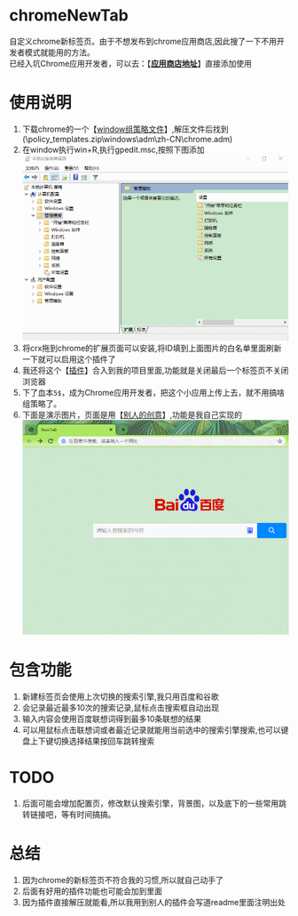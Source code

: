# chromeNewTab
自定义chrome新标签页。由于不想发布到chrome应用商店,因此搜了一下不用开发者模式就能用的方法。  
已经入坑Chrome应用开发者，可以去：【**[应用商店地址](https://chrome.google.com/webstore/detail/newtab/aladgknodjokefbihpdmkfbgbkkajjhg)**】直接添加使用  

# 使用说明
1. 下载chrome的一个【[window组策略文件](https://dl.google.com/dl/edgedl/chrome/policy/policy_templates.zip)】,解压文件后找到(\policy_templates.zip\windows\adm\zh-CN\chrome.adm)
2. 在window执行win+R,执行gpedit.msc,按照下图添加  
![chromeNewTab.gif](chromeNewTab.gif)
3. 将crx拖到chrome的扩展页面可以安装,将ID填到上面图片的白名单里面刷新一下就可以启用这个插件了
4. 我还将这个【[插件](https://chrome.google.com/webstore/detail/oficfgdfeoknbjfhommlpiekdapmnebh)】合入到我的项目里面,功能就是关闭最后一个标签页不关闭浏览器
5. 下了血本`5$`，成为Chrome应用开发者，把这个小应用上传上去，就不用搞啥组策略了。
6. 下面是演示图片，页面是用【[别人的创意](http://www.jq22.com/jquery-info21547)】,功能是我自己实现的  
![NewTab.gif](NewTab.gif)

# 包含功能
1. 新建标签页会使用上次切换的搜索引擎,我只用百度和谷歌
2. 会记录最近最多10次的搜索记录,鼠标点击搜索框自动出现
3. 输入内容会使用百度联想词得到最多10条联想的结果
4. 可以用鼠标点击联想词或者最近记录就能用当前选中的搜索引擎搜索,也可以键盘上下键切换选择结果按回车跳转搜索

# TODO
1. 后面可能会增加配置页，修改默认搜索引擎，背景图，以及底下的一些常用跳转链接吧，等有时间搞搞。

# 总结
1. 因为chrome的新标签页不符合我的习惯,所以就自己动手了
2. 后面有好用的插件功能也可能会加到里面
3. 因为插件直接解压就能看,所以我用到别人的插件会写道readme里面注明出处
